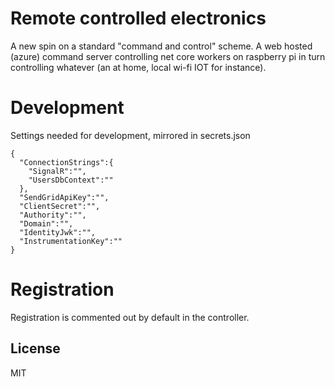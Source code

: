 # Remote controlled electronics
A new spin on a standard "command and control" scheme. A web hosted (azure) command server controlling net core workers on raspberry pi in turn controlling whatever (an at home, local wi-fi IOT for instance).

# Development
Settings needed for development, mirrored in secrets.json
```
{  
  "ConnectionStrings":{
    "SignalR":"",
    "UsersDbContext":""
  },
  "SendGridApiKey":"",
  "ClientSecret":"",
  "Authority":"",
  "Domain":"",
  "IdentityJwk":"",
  "InstrumentationKey":""
}
```

# Registration
Registration is commented out by default in the controller.

License
----
MIT